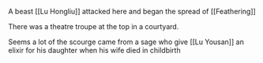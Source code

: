 A beast [[Lu Hongliu]] attacked here and began the spread of [[Feathering]]

There was a theatre troupe at the top in a courtyard.

Seems a lot of the scourge came from a sage who give [[Lu Yousan]] an elixir for his daughter when his wife died in childbirth



